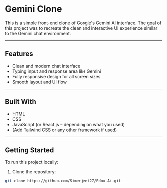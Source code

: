 # Gemini Clone

This is a simple front-end clone of Google's Gemini AI interface. The goal of this project was to recreate the clean and interactive UI experience similar to the Gemini chat environment.

---

## Features

- Clean and modern chat interface
- Typing input and response area like Gemini
- Fully responsive design for all screen sizes
- Smooth layout and UI flow

---

## Built With

- HTML
- CSS
- JavaScript (or React.js – depending on what you used)
- (Add Tailwind CSS or any other framework if used)

---

## Getting Started

To run this project locally:

1. Clone the repository:
```bash
git clone https://github.com/Simerjeet27/Edox-Ai.git
